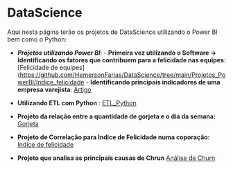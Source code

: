 # DataScience
Aqui nesta página terão os projetos de DataScience utilizando o Power BI bem como o Python:
- ***Projetos utilizando Power BI***: 
      - **Primeira vez utilizando o Software -> Identificando os fatores que contribuem para a felicidade nas equipes**: [Felicidade de equipes](https://github.com/HemersonFarias/DataScience/tree/main/Projetos_PowerBI/Indice_felicidade
      - **Identificando principais indicadores de uma empresa varejista**: [Artigo]([https://www.linkedin.com/pulse/aplica%C3%A7%C3%A3o-de-conceitos-do-power-bi-em-uma-empresa-ramo-farias/)


- **Utilizando ETL com Python** : [ETL_Python](Transform_Python/Read_and_Transform_JSON.ipynb)

- **Projeto da relação entre a quantidade de gorjeta e o dia da semana:** [Gorjeta](https://github.com/HemersonFarias/DataScience/blob/main/Gorjetas/Gorjetas_SOLO.ipynb) 

- **Projeto de Correlação para Indice de Felicidade numa coporação:** [Indice de felicidade](https://github.com/HemersonFarias/DataScience/blob/e23b89ee9dc7083c80ef1dfc47b8ce3edfbb99b0/Indice_felicidade/Indice_Felicidade.pdf)

- **Projeto que analisa as principais causas de Chrun**  [Análise de Churn](https://github.com/HemersonFarias/DataScience/blob/main/Churn/Customers_Churn_Challenge_Alura.ipynb)
